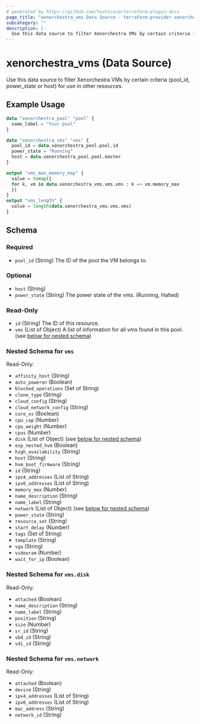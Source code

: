 ```yaml
---
# generated by https://github.com/hashicorp/terraform-plugin-docs
page_title: "xenorchestra_vms Data Source - terraform-provider-xenorchestra"
subcategory: ""
description: |-
  Use this data source to filter Xenorchestra VMs by certain criteria (poolid, powerstate or host) for use in other resources.
---
```


# xenorchestra_vms (Data Source)

Use this data source to filter Xenorchestra VMs by certain criteria (pool_id, power_state or host) for use in other resources.

## Example Usage

```terraform
data "xenorchestra_pool" "pool" {
  name_label = "Your pool"
}

data "xenorchestra_vms" "vms" {
  pool_id = data.xenorchestra_pool.pool.id
  power_state = "Running"
  host = data.xenorchestra_pool.pool.master
}

output "vms_max_memory_map" {
  value = tomap({
  for k, vm in data.xenorchestra_vms.vms.vms : k => vm.memory_max
  })
}
output "vms_length" {
  value = length(data.xenorchestra_vms.vms.vms)
}
```

<!-- schema generated by tfplugindocs -->
## Schema

### Required

- `pool_id` (String) The ID of the pool the VM belongs to.

### Optional

- `host` (String)
- `power_state` (String) The power state of the vms. (Running, Halted)

### Read-Only

- `id` (String) The ID of this resource.
- `vms` (List of Object) A list of information for all vms found in this pool. (see [below for nested schema](#nestedatt--vms))

<a id="nestedatt--vms"></a>
### Nested Schema for `vms`

Read-Only:

- `affinity_host` (String)
- `auto_poweron` (Boolean)
- `blocked_operations` (Set of String)
- `clone_type` (String)
- `cloud_config` (String)
- `cloud_network_config` (String)
- `core_os` (Boolean)
- `cpu_cap` (Number)
- `cpu_weight` (Number)
- `cpus` (Number)
- `disk` (List of Object) (see [below for nested schema](#nestedobjatt--vms--disk))
- `exp_nested_hvm` (Boolean)
- `high_availability` (String)
- `host` (String)
- `hvm_boot_firmware` (String)
- `id` (String)
- `ipv4_addresses` (List of String)
- `ipv6_addresses` (List of String)
- `memory_max` (Number)
- `name_description` (String)
- `name_label` (String)
- `network` (List of Object) (see [below for nested schema](#nestedobjatt--vms--network))
- `power_state` (String)
- `resource_set` (String)
- `start_delay` (Number)
- `tags` (Set of String)
- `template` (String)
- `vga` (String)
- `videoram` (Number)
- `wait_for_ip` (Boolean)

<a id="nestedobjatt--vms--disk"></a>
### Nested Schema for `vms.disk`

Read-Only:

- `attached` (Boolean)
- `name_description` (String)
- `name_label` (String)
- `position` (String)
- `size` (Number)
- `sr_id` (String)
- `vbd_id` (String)
- `vdi_id` (String)


<a id="nestedobjatt--vms--network"></a>
### Nested Schema for `vms.network`

Read-Only:

- `attached` (Boolean)
- `device` (String)
- `ipv4_addresses` (List of String)
- `ipv6_addresses` (List of String)
- `mac_address` (String)
- `network_id` (String)

